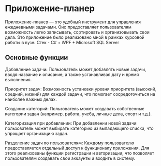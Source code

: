 # Приложение-планер

Приложение-планер — это удобный инструмент для управления ежедневными задачами. Оно предоставляет пользователям возможность легко записывать, сортировать и организовывать свои дела. Это приложение было реализовано мной в рамках курсовой работы в вузе. Стек - C# + WPF + Microsoft SQL Server

## Основные функции

Добавление задачи: Пользователь может добавлять новые задачи, вводя название и описание, а также устанавливая дату и время выполнения.

Приоритет задач: Возможность установки уровня приоритета (высокий, средний, низкий) для каждой задачи, что помогает сосредоточиться на наиболее важных делах.

Создание категорий: Пользователь может создавать собственные категории задач (например, работа, учеба, личные дела, спорт и т.д.).

Категоризация при добавлении: При добавлении новой задачи пользователь может выбирать категорию из выпадающего списка, что упрощает организацию задач.

Разделение задач по пользователям: Каждому пользователю предоставляется отдельный доступ к функционалу приложения. Для этого реализованы функции регистрации и авторизации, что позволяет пользователям создавать свои аккаунты и входить в систему.

